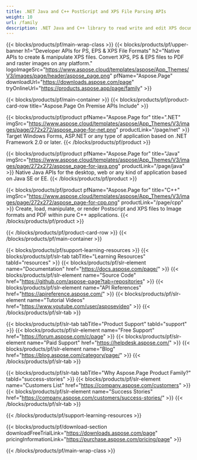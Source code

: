 ```yaml
---
title: .NET Java and C++ PostScript and XPS File Parsing APIs 
weight: 10
url: /family
description: .NET Java and C++ library to read write and edit XPS documents as well as load XPS PS and EPS files for conversion to PDF and raster images
---
```


{{< blocks/products/pf/main-wrap-class >}}
{{< blocks/products/pf/upper-banner h1="Developer APIs for PS, EPS & XPS File Formats" h2="Native APIs to create & manipulate XPS files. Convert XPS, PS & EPS files to PDF and raster images on any platform." logoImageSrc="https://www.aspose.cloud/templates/aspose/App_Themes/V3/images/page/header/aspose_page.png" pfName="Aspose.Page" downloadUrl="https://downloads.aspose.com/page" tryOnlineUrl="https://products.aspose.app/page/family" >}}

{{< blocks/products/pf/main-container >}}
{{< blocks/products/pf/product-card-row title="Aspose.Page On Premise APIs Include" >}}

{{< blocks/products/pf/product pfName="Aspose.Page for" title=".NET" imgSrc="https://www.aspose.cloud/templates/aspose/App_Themes/V3/images/page/272x272/aspose_page-for-net.png" productLink="/page/net" >}}
Target Windows Forms, ASP.NET or any type of application based on .NET Framework 2.0 or later.
{{< /blocks/products/pf/product >}}

{{< blocks/products/pf/product pfName="Aspose.Page for" title="Java" imgSrc="https://www.aspose.cloud/templates/aspose/App_Themes/V3/images/page/272x272/aspose_page-for-java.png" productLink="/page/java" >}}
Native Java APIs for the desktop, web or any kind of application based on Java SE or EE.
{{< /blocks/products/pf/product >}}

{{< blocks/products/pf/product pfName="Aspose.Page for" title="C++" imgSrc="https://www.aspose.cloud/templates/aspose/App_Themes/V3/images/page/272x272/aspose_page-for-cpp.png" productLink="/page/cpp" >}}
Create, load, manipulate, or render Postscript and XPS files to Image formats and PDF within pure C++ applications.
{{< /blocks/products/pf/product >}}

{{< /blocks/products/pf/product-card-row >}}
{{< /blocks/products/pf/main-container >}}

{{< blocks/products/pf/support-learning-resources >}}
{{< blocks/products/pf/slr-tab tabTitle="Learning Resources" tabId="resources" >}}
{{< blocks/products/pf/slr-element name="Documentation" href="https://docs.aspose.com/page/" >}}
{{< blocks/products/pf/slr-element name="Source Code" href="https://github.com/aspose-page?tab=repositories" >}}
{{< blocks/products/pf/slr-element name="API References" href="https://apireference.aspose.com/" >}}
{{< blocks/products/pf/slr-element name="Tutorial Videos" href="https://www.youtube.com/user/asposevideo" >}}
{{< /blocks/products/pf/slr-tab >}}

{{< blocks/products/pf/slr-tab tabTitle="Product Support" tabId="support" >}}
{{< blocks/products/pf/slr-element name="Free Support" href="https://forum.aspose.com/c/page" >}}
{{< blocks/products/pf/slr-element name="Paid Support" href="https://helpdesk.aspose.com/" >}}
{{< blocks/products/pf/slr-element name="Blog" href="https://blog.aspose.com/category/page/" >}}
{{< /blocks/products/pf/slr-tab >}}

{{< blocks/products/pf/slr-tab tabTitle="Why Aspose.Page Product Family?" tabId="success-stories" >}}
{{< blocks/products/pf/slr-element name="Customers List" href="https://company.aspose.com/customers" >}}
{{< blocks/products/pf/slr-element name="Success Stories" href="https://company.aspose.com/customers/success-stories/" >}}
{{< /blocks/products/pf/slr-tab >}}

{{< /blocks/products/pf/support-learning-resources >}}

{{< blocks/products/pf/download-section downloadFreeTrialLink="https://downloads.aspose.com/page" pricingInformationLink="https://purchase.aspose.com/pricing/page" >}}

{{< /blocks/products/pf/main-wrap-class >}}
